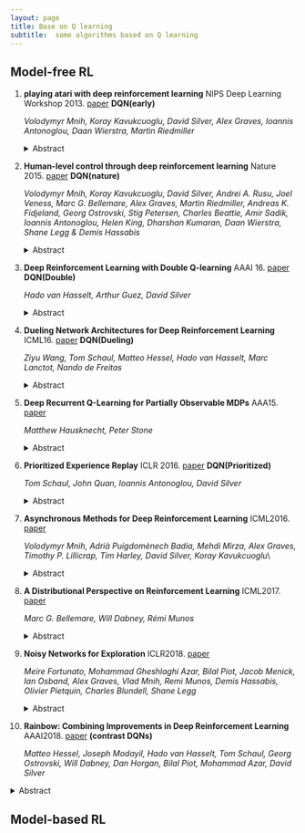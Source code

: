 ```yaml
---
layout: page
title: Base on Q learning
subtitle:  some algorithms based on Q learning
---
```

## Model-free RL
1. **playing atari with deep reinforcement learning** NIPS Deep Learning Workshop 2013. [paper](https://arxiv.org/abs/1312.5602) **DQN(early)**

    *Volodymyr Mnih, Koray Kavukcuoglu, David Silver, Alex Graves, Ioannis Antonoglou, Daan Wierstra, Martin Riedmiller*

   <details>
   <summary> Abstract </summary>
   We present the first deep learning model to successfully learn control policies directly from high-dimensional sensory input using reinforcement learning. The model is a      convolutional neural network, trained with a variant of Q-learning, whose input is raw pixels and whose output is a value function estimating future rewards. We apply our          method to seven Atari 2600 games from the Arcade Learning Environment, with no adjustment of the architecture or learning algorithm. We find that it outperforms all             previous       approaches on six of the games and surpasses a human expert on three of them.
   </details>

2. **Human-level control through deep reinforcement learning** Nature 2015. [paper](https://www.nature.com/articles/nature14236) **DQN(nature)**

    *Volodymyr Mnih, Koray Kavukcuoglu, David Silver, Andrei A. Rusu, Joel Veness, Marc G. Bellemare, Alex Graves, Martin Riedmiller, Andreas K. Fidjeland, Georg Ostrovski, Stig Petersen, Charles Beattie, Amir Sadik, Ioannis Antonoglou, Helen King, Dharshan Kumaran, Daan Wierstra, Shane Legg & Demis Hassabis*
    
   <details>
   <summary> Abstract </summary>
      The theory of reinforcement learning provides a normative account, deeply rooted in psychological and neuroscientific3 perspectives on animal behaviour, of how agents may optimize their control of an environment. To use reinforcement learning successfully in situations approaching real-world complexity, however, agents are confronted with a difficult task: they must derive efficient representations of the environment from high-dimensional sensory inputs, and use these to generalize past experience to new situations. Remarkably, humans and other animals seem to solve this problem through a harmonious combination of reinforcement learning and hierarchical sensory processing systems the former evidenced by a wealth of neural data revealing notable parallels between the phasic signals emitted by dopaminergic neurons and temporal difference reinforcement learning algorithms. While reinforcement learning agents have achieved some successes in a variety of domains, their applicability has previously been limited to domains in which useful features can be handcrafted, or to domains with fully observed, low-dimensional state spaces. Here we use recent advances in training deep neural networks to develop a novel artificial agent, termed a deep Q-network, that can learn successful policies directly from high-dimensional sensory inputs using end-to-end reinforcement learning. We tested this agent on the challenging domain of classic Atari 2600 games. We demonstrate that the deep Q-network agent, receiving only the pixels and the game score as inputs, was able to surpass the performance of all previous algorithms and achieve a level comparable to that of a professional human games tester across a set of 49 games, using the same algorithm, network architecture and hyperparameters. This work bridges the divide between high-dimensional sensory inputs and actions, resulting in the first artificial agent that is capable of learning to excel at a diverse array of challenging tasks.
   </details>
   
3. **Deep Reinforcement Learning with Double Q-learning** AAAI 16. [paper](https://arxiv.org/abs/1509.06461) **DQN(Double)**

    *Hado van Hasselt, Arthur Guez, David Silver*
    
   <details>
   <summary> Abstract </summary>
   We present the first deep learning model to successfully learn control policies directly from high-dimensional sensory input using reinforcement learning. The model is a      convolutional neural network, trained with a variant of Q-learning, whose input is raw pixels and whose output is a value function estimating future rewards. We apply our          method to seven Atari 2600 games from the Arcade Learning Environment, with no adjustment of the architecture or learning algorithm. We find that it outperforms all             previous       approaches on six of the games and surpasses a human expert on three of them.
   </details>
   
4. **Dueling Network Architectures for Deep Reinforcement Learning** ICML16. [paper](https://arxiv.org/abs/1511.06581) **DQN(Dueling)**

    *Ziyu Wang, Tom Schaul, Matteo Hessel, Hado van Hasselt, Marc Lanctot, Nando de Freitas*
    
   <details>
   <summary> Abstract </summary>
   We present the first deep learning model to successfully learn control policies directly from high-dimensional sensory input using reinforcement learning. The model is a      convolutional neural network, trained with a variant of Q-learning, whose input is raw pixels and whose output is a value function estimating future rewards. We apply our          method to seven Atari 2600 games from the Arcade Learning Environment, with no adjustment of the architecture or learning algorithm. We find that it outperforms all             previous       approaches on six of the games and surpasses a human expert on three of them.
   </details>

5. **Deep Recurrent Q-Learning for Partially Observable MDPs** AAA15. [paper](https://arxiv.org/abs/1507.06527)

    *Matthew Hausknecht, Peter Stone*
    
   <details>
   <summary> Abstract </summary>
   We present the first deep learning model to successfully learn control policies directly from high-dimensional sensory input using reinforcement learning. The model is a      convolutional neural network, trained with a variant of Q-learning, whose input is raw pixels and whose output is a value function estimating future rewards. We apply our          method to seven Atari 2600 games from the Arcade Learning Environment, with no adjustment of the architecture or learning algorithm. We find that it outperforms all             previous       approaches on six of the games and surpasses a human expert on three of them.
   </details>
    
6. **Prioritized Experience Replay** ICLR 2016. [paper](https://arxiv.org/abs/1511.05952) **DQN(Prioritized)**

    *Tom Schaul, John Quan, Ioannis Antonoglou, David Silver*

   <details>
   <summary> Abstract </summary>
   We present the first deep learning model to successfully learn control policies directly from high-dimensional sensory input using reinforcement learning. The model is a      convolutional neural network, trained with a variant of Q-learning, whose input is raw pixels and whose output is a value function estimating future rewards. We apply our          method to seven Atari 2600 games from the Arcade Learning Environment, with no adjustment of the architecture or learning algorithm. We find that it outperforms all             previous       approaches on six of the games and surpasses a human expert on three of them.
   </details>
 
7. **Asynchronous Methods for Deep Reinforcement Learning** ICML2016. [paper](https://arxiv.org/abs/1602.01783)

    *Volodymyr Mnih, Adrià Puigdomènech Badia, Mehdi Mirza, Alex Graves, Timothy P. Lillicrap, Tim Harley, David Silver, Koray Kavukcuoglu*\
    
   <details>
   <summary> Abstract </summary>
   We present the first deep learning model to successfully learn control policies directly from high-dimensional sensory input using reinforcement learning. The model is a      convolutional neural network, trained with a variant of Q-learning, whose input is raw pixels and whose output is a value function estimating future rewards. We apply our          method to seven Atari 2600 games from the Arcade Learning Environment, with no adjustment of the architecture or learning algorithm. We find that it outperforms all             previous       approaches on six of the games and surpasses a human expert on three of them.
   </details>
    
8. **A Distributional Perspective on Reinforcement Learning** ICML2017. [paper](https://arxiv.org/abs/1707.06887)
    
    *Marc G. Bellemare, Will Dabney, Rémi Munos*
    
   <details>
   <summary> Abstract </summary>
   We present the first deep learning model to successfully learn control policies directly from high-dimensional sensory input using reinforcement learning. The model is a      convolutional neural network, trained with a variant of Q-learning, whose input is raw pixels and whose output is a value function estimating future rewards. We apply our          method to seven Atari 2600 games from the Arcade Learning Environment, with no adjustment of the architecture or learning algorithm. We find that it outperforms all             previous       approaches on six of the games and surpasses a human expert on three of them.
   </details>

9. **Noisy Networks for Exploration** ICLR2018. [paper](https://arxiv.org/abs/1706.10295)

    *Meire Fortunato, Mohammad Gheshlaghi Azar, Bilal Piot, Jacob Menick, Ian Osband, Alex Graves, Vlad Mnih, Remi Munos, Demis Hassabis, Olivier Pietquin, Charles Blundell, Shane Legg*

   <details>
   <summary> Abstract </summary>
   We present the first deep learning model to successfully learn control policies directly from high-dimensional sensory input using reinforcement learning. The model is a      convolutional neural network, trained with a variant of Q-learning, whose input is raw pixels and whose output is a value function estimating future rewards. We apply our          method to seven Atari 2600 games from the Arcade Learning Environment, with no adjustment of the architecture or learning algorithm. We find that it outperforms all             previous       approaches on six of the games and surpasses a human expert on three of them.
   </details>
   
10. **Rainbow: Combining Improvements in Deep Reinforcement Learning** AAAI2018. [paper](https://arxiv.org/abs/1710.02298) **(contrast DQNs)**

    *Matteo Hessel, Joseph Modayil, Hado van Hasselt, Tom Schaul, Georg Ostrovski, Will Dabney, Dan Horgan, Bilal Piot, Mohammad Azar, David Silver*
   
   <details>
   <summary> Abstract </summary>
   We present the first deep learning model to successfully learn control policies directly from high-dimensional sensory input using reinforcement learning. The model is a      convolutional neural network, trained with a variant of Q-learning, whose input is raw pixels and whose output is a value function estimating future rewards. We apply our          method to seven Atari 2600 games from the Arcade Learning Environment, with no adjustment of the architecture or learning algorithm. We find that it outperforms all             previous       approaches on six of the games and surpasses a human expert on three of them.
   </details>
   
   
## Model-based RL

